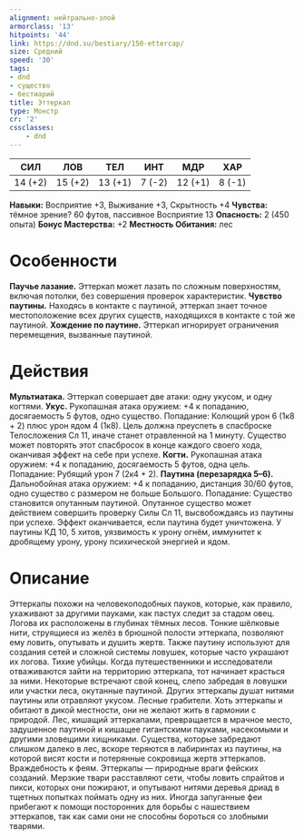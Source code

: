 ```yaml
---
alignment: нейтрально-злой
armorclass: '13'
hitpoints: '44'
link: https://dnd.su/bestiary/150-ettercap/
size: Средний
speed: '30'
tags:
- dnd
- существо
- бестиарий
title: Эттеркап
type: Монстр
cr: '2'
cssclasses:
    - dnd
---
```



| СИЛ | ЛОВ | ТЕЛ | ИНТ | МДР | ХАР |
|---|---|---|---|---|---|
| 14 (+2) | 15 (+2) | 13 (+1) | 7 (-2) | 12 (+1) | 8 (-1) |
**Навыки:** Восприятие +3, Выживание +3, Скрытность +4
**Чувства:** тёмное зрение? 60 футов, пассивное Восприятие 13
**Опасность:** 2 (450 опыта)
**Бонус Мастерства:** +2
**Местность Обитания:** лес


# Особенности
**Паучье лазание.** Эттеркап может лазать по сложным поверхностям, включая потолки, без совершения проверок характеристик.
**Чувство паутины.** Находясь в контакте с паутиной, эттеркап знает точное местоположение всех других существ, находящихся в контакте с той же паутиной.
**Хождение по паутине.** Эттеркап игнорирует ограничения перемещения, вызванные паутиной.


# Действия
**Мультиатака.** Эттеркап совершает две атаки: одну укусом, и одну когтями.
**Укус.** Рукопашная атака оружием: +4 к попаданию, досягаемость 5 футов, одно существо. Попадание: Колющий урон 6 (1к8 + 2) плюс урон ядом 4 (1к8). Цель должна преуспеть в спасброске Телосложения Сл 11, иначе станет отравленной на 1 минуту. Существо может повторять этот спасбросок в конце каждого своего хода, оканчивая эффект на себе при успехе.
**Когти.** Рукопашная атака оружием: +4 к попаданию, досягаемость 5 футов, одна цель. Попадание: Рубящий урон 7 (2к4 + 2).
**Паутина (перезарядка 5–6).** Дальнобойная атака оружием: +4 к попаданию, дистанция 30/60 футов, одно существо с размером не больше Большого. Попадание: Существо становится опутанным паутиной. Опутанное существо может действием совершить проверку Силы Сл 11, высвобождаясь из паутины при успехе. Эффект оканчивается, если паутина будет уничтожена. У паутины КД 10, 5 хитов, уязвимость к урону огнём, иммунитет к дробящему урону, урону психической энергией и ядом.


# Описание
Эттеркапы похожи на человекоподобных пауков, которые, как правило, ухаживают за другими пауками, как пастух следит за стадом овец. Логова их расположены в глубинах тёмных лесов. Тонкие шёлковые нити, струящиеся из желёз в брюшной полости эттеркапа, позволяют ему ловить, опутывать и душить жертв. Также паутину используют для создания сетей и сложной системы ловушек, которые часто украшают их логова. Тихие убийцы. Когда путешественники и исследователи отваживаются зайти на территорию эттеркапа, тот начинает красться за ними. Некоторые встречают свой конец, слепо забредая в ловушки или участки леса, окутанные паутиной. Других эттеркапы душат нитями паутины или отравляют укусом. Лесные грабители. Хоть эттеркапы и обитают в дикой местности, они не желают жить в гармонии с природой. Лес, кишащий эттеркапами, превращается в мрачное место, задушенное паутиной и кишащее гигантскими пауками, насекомыми и другими зловещими хищниками. Существа, которые забредают слишком далеко в лес, вскоре теряются в лабиринтах из паутины, на которой висят кости и потерянные сокровища жертв эттеркапов. Враждебность к феям. Эттеркапы — природные враги фейских созданий. Мерзкие твари расставляют сети, чтобы ловить спрайтов и пикси, которых они пожирают, и опутывают нитями деревья дриад в тщетных попытках поймать одну из них. Иногда запуганные феи прибегают к помощи посторонних для борьбы с нашествием эттеркапов, так как сами они не способны бороться со злобными тварями.
